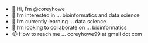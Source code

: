 - 👋 Hi, I’m @coreyhowe
- 👀 I’m interested in ... bioinformatics and data science
- 🌱 I’m currently learning ... data science
- 💞️ I’m looking to collaborate on ... bioinformatics
- 📫 How to reach me ... coreyhowe99 at gmail dot com

<!---
coreyhowe/coreyhowe is a ✨ special ✨ repository because its `README.md` (this file) appears on your GitHub profile.
You can click the Preview link to take a look at your changes.
--->
